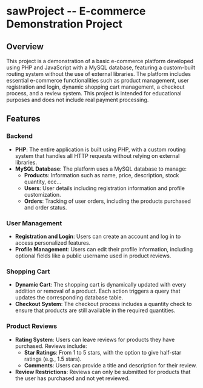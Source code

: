 ﻿# sawProject -- E-commerce Demonstration Project

## Overview

This project is a demonstration of a basic e-commerce platform developed using PHP and JavaScript with a MySQL database, featuring a custom-built routing system without the use of external libraries. The platform includes essential e-commerce functionalities such as product management, user registration and login, dynamic shopping cart management, a checkout process, and a review system. This project is intended for educational purposes and does not include real payment processing.

## Features

### Backend
- **PHP**: The entire application is built using PHP, with a custom routing system that handles all HTTP requests without relying on external libraries.
- **MySQL Database**: The platform uses a MySQL database to manage:
  - **Products**: Information such as name, price, description, stock quantity,  ecc...
  - **Users**: User details including registration information and profile customization.
  - **Orders**: Tracking of user orders, including the products purchased and order status.

### User Management
- **Registration and Login**: Users can create an account and log in to access personalized features.
- **Profile Management**: Users can edit their profile information, including optional fields like a public username used in product reviews.

### Shopping Cart
- **Dynamic Cart**: The shopping cart is dynamically updated with every addition or removal of a product. Each action triggers a query that updates the corresponding database table.
- **Checkout System**: The checkout process includes a quantity check to ensure that products are still available in the required quantities.

### Product Reviews
- **Rating System**: Users can leave reviews for products they have purchased. Reviews include:
  - **Star Ratings**: From 1 to 5 stars, with the option to give half-star ratings (e.g., 1.5 stars).
  - **Comments**: Users can provide a title and description for their review.
- **Review Restrictions**: Reviews can only be submitted for products that the user has purchased and not yet reviewed.
